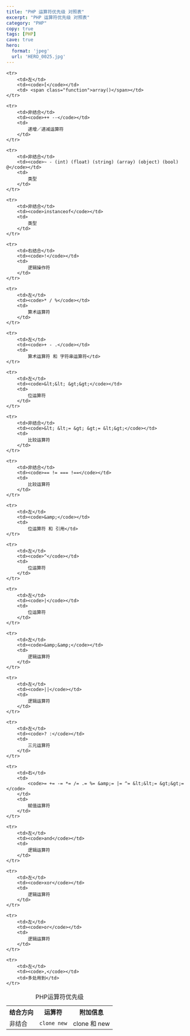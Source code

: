 ```yaml
---
title: "PHP 运算符优先级 对照表"
excerpt: "PHP 运算符优先级 对照表"
category: "PHP"
copy: true
tags: [PHP]
cave: true
hero:
  format: 'jpeg'
  url: 'HERO_0025.jpg'
---
```

<table cellspacing="5" cellpadding="2">
    <caption>PHP运算符优先级</caption>
    <tr>
        <th>结合方向</th>
        <th>运算符</th>
        <th>附加信息</th>
    </tr>
    <tr>
        <td>非结合</td>
        <td><code>clone new</code></td>
        <td>clone 和 new</td>
    </tr>

    <tr>
        <td>左</td>
        <td><code>[</code></td>
        <td> <span class="function">array()</span></td>
    </tr>

    <tr>
        <td>非结合</td>
        <td><code>++ --</code></td>
        <td>
            递增／递减运算符
        </td>
    </tr>

    <tr>
        <td>非结合</td>
        <td><code>~ - (int) (float) (string) (array) (object) (bool) @</code></td>
        <td>
            类型
        </td>
    </tr>

    <tr>
        <td>非结合</td>
        <td><code>instanceof</code></td>
        <td>
            类型
        </td>
    </tr>

    <tr>
        <td>右结合</td>
        <td><code>!</code></td>
        <td>
            逻辑操作符
        </td>
    </tr>

    <tr>
        <td>左</td>
        <td><code>* / %</code></td>
        <td>
            算术运算符
        </td>
    </tr>

    <tr>
        <td>左</td>
        <td><code>+ - .</code></td>
        <td>
            算术运算符 和 字符串运算符</td>
    </tr>

    <tr>
        <td>左</td>
        <td><code>&lt;&lt; &gt;&gt;</code></td>
        <td>
            位运算符
        </td>
    </tr>

    <tr>
        <td>非结合</td>
        <td><code>&lt; &lt;= &gt; &gt;= &lt;&gt;</code></td>
        <td>
            比较运算符
        </td>
    </tr>

    <tr>
        <td>非结合</td>
        <td><code>== != === !==</code></td>
        <td>
            比较运算符
        </td>
    </tr>

    <tr>
        <td>左</td>
        <td><code>&amp;</code></td>
        <td>
            位运算符 和 引用</td>
    </tr>

    <tr>
        <td>左</td>
        <td><code>^</code></td>
        <td>
            位运算符
        </td>
    </tr>

    <tr>
        <td>左</td>
        <td><code>|</code></td>
        <td>
            位运算符
        </td>
    </tr>

    <tr>
        <td>左</td>
        <td><code>&amp;&amp;</code></td>
        <td>
            逻辑运算符
        </td>
    </tr>

    <tr>
        <td>左</td>
        <td><code>||</code></td>
        <td>
            逻辑运算符
        </td>
    </tr>

    <tr>
        <td>左</td>
        <td><code>? :</code></td>
        <td>
            三元运算符
        </td>
    </tr>

    <tr>
        <td>右</td>
        <td>
            <code>= += -= *= /= .= %= &amp;= |= ^= &lt;&lt;= &gt;&gt;=</code>
        </td>
        <td>
            赋值运算符
        </td>
    </tr>

    <tr>
        <td>左</td>
        <td><code>and</code></td>
        <td>
            逻辑运算符
        </td>
    </tr>

    <tr>
        <td>左</td>
        <td><code>xor</code></td>
        <td>
            逻辑运算符
        </td>
    </tr>

    <tr>
        <td>左</td>
        <td><code>or</code></td>
        <td>
            逻辑运算符
        </td>
    </tr>

    <tr>
        <td>左</td>
        <td><code>,</code></td>
        <td>多处用到</td>
    </tr>
</table>
